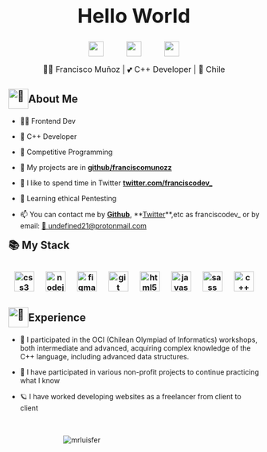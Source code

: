 <h1 style="font-size: 2.5rem; font-weight: bold; text-align: center;" align='center'>Hello World</h1>

<div align='center' style="display: flex; flex-wrap: wrap; justify-content: center; align-items: flex-start; column-gap: 20px;">
<a margin='0 0.8rem' style="margin: 0 0.8rem; outline: none;" href="https://twitter.com/franciscodev_" target="_blank"><img src="./assets/social-media/twitter.svg" width="30"  /></a>
<a margin='0 0.8rem' style="margin: 0 0.8rem; outline: none;" href='mailto:undefined21@protonmail.com' target='_blank'><img src="./assets/social-media/gmail.svg" width="30"/></a>
<a margin='0 0.8rem' style="margin: 0 0.8rem; outline: none;" href="https://discord.gg/dzsa2PG6Cw" target="_blank" ><img src="./assets/discord.svg" width='30'></a>
</div>

<p style="text-align: center; font-size: 1rem;" align='center'>👦🏻 Francisco Muñoz | 💕 C++ Developer | 🥟 Chile</p>

<h2 style="display: flex; align-items: center; margin-bottom: 1rem;"><img style="width: 40px; margin: 0;" src="./assets/Octocat/Octocat.png" alt="🌟" width='40' /> About Me</h2>

- 👨‍💻 Frontend Dev

- 🌱 C++ Developer

- 💙 Competitive Programming

- 🌟 My projects are in **[github/franciscomunozz](https://github.com/franciscomunozz?tab=repositories)**

- 💬 I like to spend time in Twitter **[twitter.com/franciscodev_](https://twitter.com/franciscodev_?s=09)**

- 📝 Learning ethical Pentesting

- 📫 You can contact me by  **[Github](https://github.com/franciscomunozz)**, **[Twitter](https://twitter.com/franciscodev_)**,etc as franciscodev_ or by email: <a href="mailto:undefined21@protonmail.com" >💼 undefined21@protonmail.com</a>
  
<h2 style="margin: 1rem 0;">📚 My Stack<h3>
<p align='center' style="text-align: center; display: flex; justify-content: space-around; flex-wrap: wrap; margin-top: 2rem; margin-bottom: 2rem;">
<img src="./assets/css3.svg" alt="css3" width="40" height="40"/> 
<img src="https://upload.wikimedia.org/wikipedia/commons/thumb/d/d9/Node.js_logo.svg/590px-Node.js_logo.svg.png" alt="nodejs" width="40" height="40"/>
<img src="https://www.vectorlogo.zone/logos/figma/figma-icon.svg" alt="figma" width="40" height="40"/> 
<img src="./assets/git.svg" alt="git" width="40" height="40"/>
<img src="./assets/html.svg" alt="html5" width="40" height="40"/>
<img src="./assets/javascript.svg" alt="javascript" width="40" height="40"/> 
<img src="./assets/sass.svg" alt="sass" width="40" height="40"/> 
<img src="https://upload.wikimedia.org/wikipedia/commons/thumb/1/18/ISO_C%2B%2B_Logo.svg/306px-ISO_C%2B%2B_Logo.svg.png" alt="c++" widht="40" height="40"/>
</p>

 <h2 style="display: flex; align-items: center; margin-bottom: 1rem;"><img style="width: 40px; margin: 0;" src="./assets/Octocat/Octocat.png" alt="🌟" width='70' /> Experience</h2>

- 👀 I participated in the OCI (Chilean Olympiad of Informatics) workshops, both intermediate and advanced, acquiring complex knowledge of the C++ language, including advanced data structures.

- 👾 I have participated in various non-profit projects to continue practicing what I know
  
- 🪐 I have worked developing websites as a freelancer from client to client

  
<div style="display: flex; flex-direction: row; justify-content: space-around; text-align: center; align-items: center; flex-wrap: wrap;">
  <div>
    <br>
  <p>&nbsp;<img align="center" src="https://github-readme-stats.vercel.app/api?username=franciscomunozz&show_icons=true&theme=vue" alt="mrluisfer" /></p>
  </div>
  <div>
  </div>
</div>
